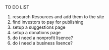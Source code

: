 TO DO LIST

1. research Resources and add them to the site
2. find investors to pay for publishing
3. setup a suggestions page
4. setup a donations page
5. do i need a nonprofit lisence?
6. do i need a business lisence?
